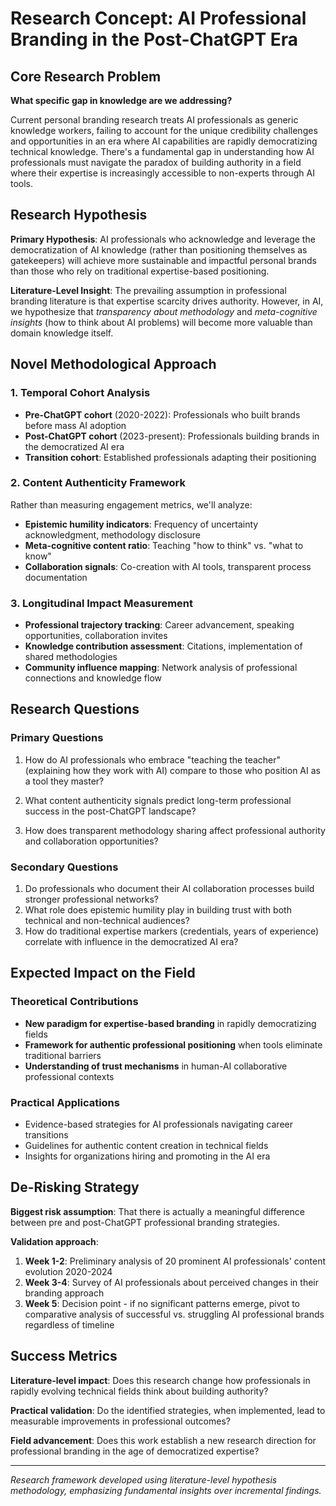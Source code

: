 # Research Concept: AI Professional Branding in the Post-ChatGPT Era

## Core Research Problem

**What specific gap in knowledge are we addressing?**

Current personal branding research treats AI professionals as generic knowledge workers, failing to account for the unique credibility challenges and opportunities in an era where AI capabilities are rapidly democratizing technical knowledge. There's a fundamental gap in understanding how AI professionals must navigate the paradox of building authority in a field where their expertise is increasingly accessible to non-experts through AI tools.

## Research Hypothesis

**Primary Hypothesis**: AI professionals who acknowledge and leverage the democratization of AI knowledge (rather than positioning themselves as gatekeepers) will achieve more sustainable and impactful personal brands than those who rely on traditional expertise-based positioning.

**Literature-Level Insight**: The prevailing assumption in professional branding literature is that expertise scarcity drives authority. However, in AI, we hypothesize that *transparency about methodology* and *meta-cognitive insights* (how to think about AI problems) will become more valuable than domain knowledge itself.

## Novel Methodological Approach

### 1. Temporal Cohort Analysis
- **Pre-ChatGPT cohort** (2020-2022): Professionals who built brands before mass AI adoption
- **Post-ChatGPT cohort** (2023-present): Professionals building brands in the democratized AI era
- **Transition cohort**: Established professionals adapting their positioning

### 2. Content Authenticity Framework
Rather than measuring engagement metrics, we'll analyze:
- **Epistemic humility indicators**: Frequency of uncertainty acknowledgment, methodology disclosure
- **Meta-cognitive content ratio**: Teaching "how to think" vs. "what to know"
- **Collaboration signals**: Co-creation with AI tools, transparent process documentation

### 3. Longitudinal Impact Measurement
- **Professional trajectory tracking**: Career advancement, speaking opportunities, collaboration invites
- **Knowledge contribution assessment**: Citations, implementation of shared methodologies
- **Community influence mapping**: Network analysis of professional connections and knowledge flow

## Research Questions

### Primary Questions
1. How do AI professionals who embrace "teaching the teacher" (explaining how they work with AI) compare to those who position AI as a tool they master?

2. What content authenticity signals predict long-term professional success in the post-ChatGPT landscape?

3. How does transparent methodology sharing affect professional authority and collaboration opportunities?

### Secondary Questions
1. Do professionals who document their AI collaboration processes build stronger professional networks?
2. What role does epistemic humility play in building trust with both technical and non-technical audiences?
3. How do traditional expertise markers (credentials, years of experience) correlate with influence in the democratized AI era?

## Expected Impact on the Field

### Theoretical Contributions
- **New paradigm for expertise-based branding** in rapidly democratizing fields
- **Framework for authentic professional positioning** when tools eliminate traditional barriers
- **Understanding of trust mechanisms** in human-AI collaborative professional contexts

### Practical Applications
- Evidence-based strategies for AI professionals navigating career transitions
- Guidelines for authentic content creation in technical fields
- Insights for organizations hiring and promoting in the AI era

## De-Risking Strategy

**Biggest risk assumption**: That there is actually a meaningful difference between pre and post-ChatGPT professional branding strategies.

**Validation approach**: 
1. **Week 1-2**: Preliminary analysis of 20 prominent AI professionals' content evolution 2020-2024
2. **Week 3-4**: Survey of AI professionals about perceived changes in their branding approach
3. **Week 5**: Decision point - if no significant patterns emerge, pivot to comparative analysis of successful vs. struggling AI professional brands regardless of timeline

## Success Metrics

**Literature-level impact**: Does this research change how professionals in rapidly evolving technical fields think about building authority?

**Practical validation**: Do the identified strategies, when implemented, lead to measurable improvements in professional outcomes?

**Field advancement**: Does this work establish a new research direction for professional branding in the age of democratized expertise?

---

*Research framework developed using literature-level hypothesis methodology, emphasizing fundamental insights over incremental findings.*
